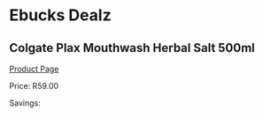 
# Ebucks Dealz
## Colgate Plax Mouthwash Herbal Salt 500ml
[Product Page](https://www.ebucks.com/web/shop/productSelected.do?prodId=1085598206&catId=908607666)

Price: R59.00

Savings: 


	